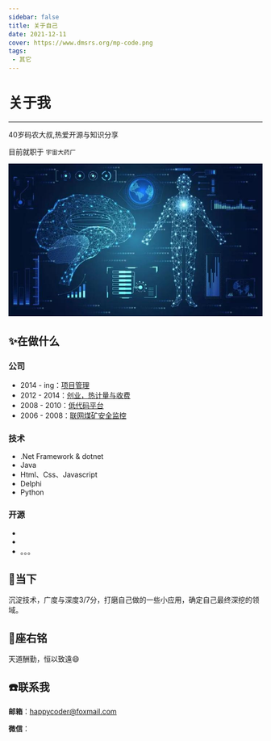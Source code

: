 ```yaml
---
sidebar: false
title: 关于自己
date: 2021-12-11
cover: https://www.dmsrs.org/mp-code.png
tags:
 - 其它
---
```


# 关于我

---

40岁码农大叔,热爱开源与知识分享

目前就职于 `宇宙大药厂`

![图片](./digital_pharmaceutical.jpg)

## :sparkles:在做什么
### 公司
* 2014 - ing：[项目管理](https://www.dmsrs.org/)
* 2012 - 2014：[创业，热计量与收费](https://www.dmsrs.org)
* 2008 - 2010：[低代码平台](https://www.dmsrs.org)
* 2006 - 2008：[联网煤矿安全监控](https://www.dmsrs.org)

### 技术
* .Net Framework & dotnet
* Java
* Html、Css、Javascript
* Delphi
* Python

### 开源
*
*
* 。。。

## :rocket:当下
沉淀技术，广度与深度3/7分，打磨自己做的一些小应用，确定自己最终深挖的领域。

## :pencil:座右铭
天道酬勤，恒以致遠:smile:

## :phone:联系我
**邮箱**：happycoder@foxmail.com

**微信**：



